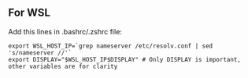 ## For WSL

Add this lines in .bashrc/.zshrc file:

```
export WSL_HOST_IP=`grep nameserver /etc/resolv.conf | sed 's/nameserver //'`
export DISPLAY="$WSL_HOST_IP$DISPLAY" # Only DISPLAY is important, other variables are for clarity
```
